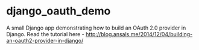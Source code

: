 django_oauth_demo
=================

A small Django app demonstrating how to build an OAuth 2.0 provider in Django. Read the tutorial here - http://blog.ansals.me/2014/12/04/building-an-oauth2-provider-in-django/
